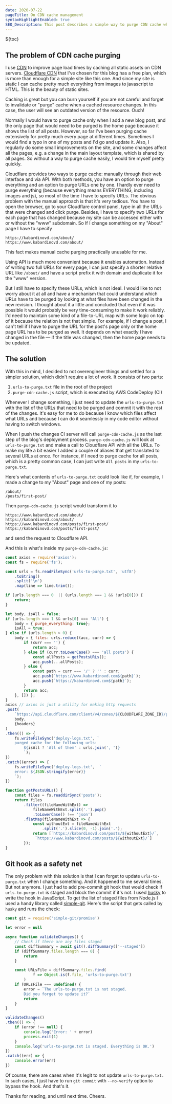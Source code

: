 ```yaml
---
date: 2020-07-22
pageTitle: On CDN cache management
syntaxHighlightEnabled: true
SEO_Description: This post describes a simple way to purge CDN cache when a page changes on a static site. A Node.js script executed by CI server upon deployment inspects a special file in the root of the project that should contain a list of URLs that has to be purged. A pre-commit git hook is used to make sure that the list of URLs is updated with each change.
---
```


${toc}

## The problem of CDN cache purging

I use [CDN](https://en.wikipedia.org/wiki/Content_delivery_network) to improve page load times by caching all static assets on CDN servers. [Cloudflare CDN](https://www.cloudflare.com/cdn/) that I've chosen for this blog has a free plan, which is more than enough for a simple site like this one. And since my site is static I can cache pretty much everything from images to javascript to HTML. This is the beauty of static sites.

Caching is great but you can burn yourself if you are not careful and forget to invalidate or "purge" cache when a cached resource changes. In this case, the user will see an outdated version of the resource. Ouch!

Normally I would have to purge cache only when I add a new blog post, and the only page that would need to be purged is the home page because it shows the list of all posts. However, so far I've been purging cache extensively for pretty much every page at different times. Sometimes I would find a typo in one of my posts and I'd go and update it. Also, I regularly do some small improvements on the site, and some changes affect all the pages, e.g. a change in the main layout template, which is shared by all pages. So without a way to purge cache easily, I would tire myself pretty quickly. 

Cloudflare provides two ways to purge cache: manually through their web interface and via API. With both methods, you have an option to purge everything and an option to purge URLs one by one. I hardly ever need to purge everything (because everything means EVERYTHING, including images and js), so most of the time I have to specify URLs.
The obvious problem with the manual approach is that it's very tedious. You have to open the browser, go to your Cloudflare control panel, type in all the URLs that were changed and click purge. Besides, I have to specify two URLs for each page that has changed because my site can be accessed either with or without the "www" subdomain. So If I change something on my "About" page I have to specify

    https://kabardinovd.com/about/
    https://www.kabardinovd.com/about/

This fact makes manual cache purging practically unusable for me.

Using API is much more convenient because it enables automation. Instead of writing two full URLs for every page, I can just specify a shorter relative URL like `/about/` and have a script prefix it with domain and duplicate it for the "www" version. 

But I still have to specify these URLs, which is not ideal. I would like to not worry about it at all and have a mechanism that could understand which URLs have to be purged by looking at what files have been changed in the new revision. I thought about it a little and concluded that even if it was possible it would probably be very time-consuming to make it work reliably. I'd need to maintain some kind of a file-to-URL map with some logic on top of it because the relation is not that simple. For example, if I change a post, I can't tell if I have to purge the URL for the post's page only or the home page URL has to be purged as well. It depends on what exactly I have changed in the file — if the title was changed, then the home page needs to be updated. 

## The solution
With this in mind, I decided to not overengineer things and settled for a simpler solution, which didn't require a lot of work. It consists of two parts:

1. `urls-to-purge.txt` file in the root of the project
2. `purge-cdn-cache.js` script, which is executed by AWS CodeDeploy (CI)

Whenever I change something, I just need to update the `urls-to-purge.txt` with the list of the URLs that need to be purged and commit it with the rest of the changes. It's easy for me to do because I know which files affect what URLs and because I can do it seamlessly in my code editor without having to switch windows.

When I push the changes CI server will call `purge-cdn-cache.js` as the last step of the blog's deployment process. `purge-cdn-cache.js` will look at `urls-to-purge.txt` and make a call to Cloudflare API with all the URLs. To make my life a bit easier I added a couple of aliases that get translated to several URLs at once. For instance, if I need to purge cache for all posts, which is a pretty common case, I can just write `All posts` in my `urls-to-purge.txt`.

Here's what contents of `urls-to-purge.txt` could look like if, for example, I made a change to my "About" page and one of my posts:

    /about/
    /posts/first-post/

Then `purge-cdn-cache.js` script would transform it to 

    https://www.kabardinovd.com/about/
    https://kabardinovd.com/about/
    https://www.kabardinovd.com/posts/first-post/
    https://kabardinovd.com/posts/first-post/

and send the request to Cloudflare API.

And this is what's inside my `purge-cdn-cache.js`:

``` js
const axios = require('axios');
const fs = require('fs');

const urls = fs.readFileSync('urls-to-purge.txt', 'utf8')
    .toString()
    .split('\n')
    .map(line => line.trim());

if (urls.length === 0  || (urls.length === 1 && !urls[0])) {
    return;
} 

let body, isAll = false;
if (urls.length === 1 && urls[0] === 'All') {
    body = { purge_everything: true};
    isAll = true;
} else if (urls.length > 0) {
    body = { files: urls.reduce((acc, curr) => {
        if (curr === '') {
            return acc;
        } else if (curr.toLowerCase() === 'all posts') {
            const allPosts = getPostsURLs();
            acc.push(...allPosts);
        } else {
            const path = curr === '/' ? '' : curr;
            acc.push(`https://www.kabardinovd.com${path}`);
            acc.push(`https://kabardinovd.com${path}`);
        }
        return acc;
    }, []) };
}
axios // axios is just a utility for making http requests
.post(
    `https://api.cloudflare.com/client/v4/zones/${CLOUDFLARE_ZONE_ID}/purge_cache`,
    body,
    {headers}
)
.then(() => {
    fs.writeFileSync('deploy-logs.txt', `
    purged cache for the following urls:
        ${isAll ? 'All of them' : urls.join(', ')}
        `);
})
.catch((error) => {
    fs.writeFileSync('deploy-logs.txt',  `
    error: ${JSON.stringify(error)}
    `);
})

function getPostsURLs() {
    const files = fs.readdirSync('posts');
    return files
        .filter((fileNameWithExt) => 
            fileNameWithExt.split('.').pop()
            .toLowerCase() !== 'json')
        .flatMap(fileNameWithExt => {
            const withoutExt = fileNameWithExt
                .split('.').slice(0, -1).join('.');
            return [`https://kabardinovd.com/posts/${withoutExt}/`,
             `https://www.kabardinovd.com/posts/${withoutExt}/`]
        });
}
```

## Git hook as a safety net

The only problem with this solution is that I can forget to update `urls-to-purge.txt` when I change something. And it happened to me several times. But not anymore. I just had to add pre-commit git hook that would check if `urls-to-purge.txt` is staged and block the commit if it's not. I used [husky](https://github.com/typicode/husky) to write the hook in JavaScript. To get the list of staged files from Node.js I used a handy library called [simple-git](https://github.com/steveukx/git-js). Here's the script that gets called by `husky` and runs the check:

``` js
const git = require('simple-git/promise')

let error = null

async function validateChanges() {
    // Check if there are any files staged
    const diffSummary = await git().diffSummary(['--staged'])
    if (diffSummary.files.length === 0) {
        return
    }

    const URLsFile = diffSummary.files.find(
            f => Object.is(f.file, 'urls-to-purge.txt')
        )
    if (URLsFile === undefined) {
        error = `The urls-to-purge.txt is not staged.
        Did you forget to update it?`
        return
    }
}

validateChanges()
.then(() => {
    if (error !== null) {
        console.log('Error: ' + error)
        process.exit(1)
    }
    console.log('urls-to-purge.txt is staged. Everything is OK.')
})
.catch((err) => {
    console.error(err)
})

```
 
Of course, there are cases when it's legit to not update `urls-to-purge.txt.` In such cases, I just have to run `git commit` with `--no-verify` option to bypass the hook. And that's it.

Thanks for reading, and until next time. Cheers.
